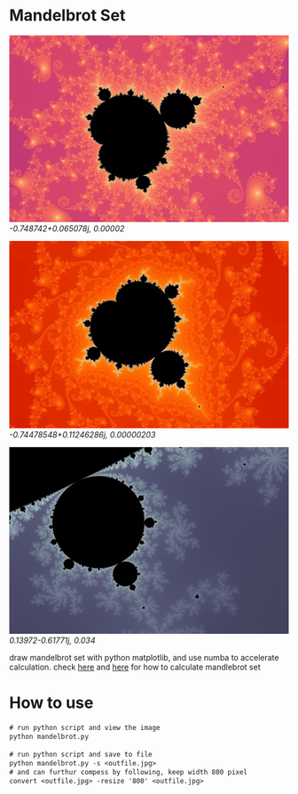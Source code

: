 # Mandelbrot Set
![](res/mandelbrot_magma.jpg)
*-0.748742+0.065078j, 0.00002*

![](res/mandelbrot_gist_heat.jpg)
*-0.74478548+0.11246286j, 0.00000203*

![](res/mandelbrot_bone.jpg)
*0.13972-0.61771j, 0.034*

draw mandelbrot set with python matplotlib, and use numba to accelerate calculation. check 
[here](https://www.ibm.com/developerworks/community/blogs/jfp/entry/How_To_Compute_Mandelbrodt_Set_Quickly?lang=en_us) and [here](https://www.ibm.com/developerworks/community/blogs/jfp/entry/My_Christmas_Gift?lang=en) for how to calculate mandlebrot set

# How to use
```
# run python script and view the image
python mandelbrot.py

# run python script and save to file
python mandelbrot.py -s <outfile.jpg>
# and can furthur compess by following, keep width 800 pixel
convert <outfile.jpg> -resize '800' <outfile.jpg>
```